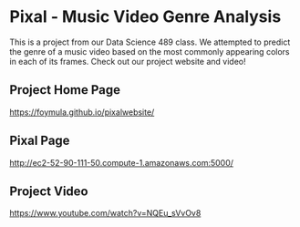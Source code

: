 # Pixal - Music Video Genre Analysis

This is a project from our Data Science 489 class. We attempted to predict the genre of a music video based on the most commonly appearing colors in each of its frames. Check out our project website and video!

## Project Home Page
https://foymula.github.io/pixalwebsite/

## Pixal Page
http://ec2-52-90-111-50.compute-1.amazonaws.com:5000/

## Project Video
https://www.youtube.com/watch?v=NQEu_sVvOv8
